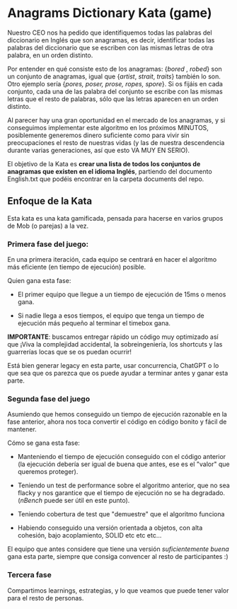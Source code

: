 # Anagrams Dictionary Kata (game)

Nuestro CEO nos ha pedido que identifiquemos todas las palabras del diccionario en Inglés que son anagramas, es decir, identificar todas las palabras del diccionario que se escriben con las mismas letras de otra palabra, en un orden distinto.

Por entender en qué consiste esto de los anagramas: {_bored_ , _robed_} son un conjunto de anagramas, igual que {_artist_, _strait_, _traits_} también lo son. Otro ejemplo sería {_pores, poser, prose, ropes, spore_}. Si os fijáis en cada conjunto, cada una de las palabra del conjunto se escribe con las mismas letras que el resto de palabras, sólo que las letras aparecen en un orden distinto.

Al parecer hay una gran oportunidad en el mercado de los anagramas, y si conseguimos implementar este algoritmo en los próximos MINUTOS, posiblemente generemos dinero suficiente como para vivir sin preocupaciones el resto de nuestras vidas (y las de nuestra descendencia durante varias generaciones, así que esto VA MUY EN SERIO).

El objetivo de la Kata es **crear una lista de todos los conjuntos de anagramas que existen en el idioma Inglés**, partiendo del documento English.txt que podéis encontrar en la carpeta documents del repo.

## Enfoque de la Kata

Esta kata es una kata gamificada, pensada para hacerse en varios grupos de Mob (o parejas) a la vez.

### Primera fase del juego:

En una primera iteración, cada equipo se centrará en hacer el algoritmo más eficiente (en tiempo de ejecución) posible. 

Quien gana esta fase:

* El primer equipo que llegue a un tiempo de ejecución de 15ms o menos gana.

* Si nadie llega a esos tiempos, el equipo que tenga un tiempo de ejecución más pequeño al terminar el timebox gana.

**IMPORTANTE**: buscamos entregar rápido un código muy optimizado así que ¡Viva la complejidad accidental, la sobreingeniería, los shortcuts y las guarrerías locas que se os puedan ocurrir!

Está bien generar legacy en esta parte, usar concurrencia, ChatGPT o lo que sea que os parezca que os puede ayudar a terminar antes y ganar esta parte.

### Segunda fase del juego

Asumiendo que hemos conseguido un tiempo de ejecución razonable en la fase anterior, ahora nos toca convertir el código en código bonito y fácil de mantener.

Cómo se gana esta fase:

* Manteniendo el tiempo de ejecución conseguido con el código anterior (la ejecución debería ser igual de buena que antes, ese es el "valor" que queremos proteger).

* Teniendo un test de performance sobre el algoritmo anterior, que no sea flacky y nos garantice que el tiempo de ejecución no se ha degradado. (_nBench_ puede ser útil en este punto).

* Teniendo cobertura de test que "demuestre" que el algoritmo funciona

* Habiendo conseguido una versión orientada a objetos, con alta cohesión, bajo acoplamiento, SOLID etc etc etc...

El equipo que antes considere que tiene una versión _suficientemente buena_ gana esta parte, siempre que consiga convencer al resto de participantes :)

### Tercera fase

Compartimos learnings, estrategias, y lo que veamos que puede tener valor para el resto de personas.

